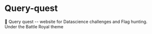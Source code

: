 # Query-quest
🗾 Query quest -- website for Datascience challenges and Flag hunting. Under the Battle Royal theme 

